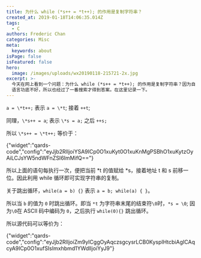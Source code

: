```yaml
---
title: 为什么 while (*s++ = *t++); 的作用是复制字符串？
created_at: 2019-01-18T14:06:35.014Z
tags:
  - C
authors: Frederic Chan
categories: Misc
meta:
  keywords: about
isPage: false
isFeatured: false
hero:
  image: /images/uploads/wx20190118-215721-2x.jpg
excerpt: >-
  今天在网上看到一个问题：为什么 while (*s++ = *t++); 的作用是复制字符串？因为自己 C
  语言功底不好，所以也经过了一番搜索才得到答案。在这里记录一下。
---
```

`a = \*t++;` 表示 `a = \*t`; 接着 `++t`; 

同理，`\*s++ = a`; 表示 `\*s = a;` 之后 `++s;`

所以 `\*s++ = \*t++;` 等价于：


{"widget":"qards-code","config":"eyJjb2RlIjoiYSA9ICp0O1xuKyt0O1xuKnMgPSBhO1xuKytzOyAiLCJsYW5ndWFnZSI6ImMifQ=="}


所以上面的语句每执行一次，便把当前 \*t 的值赋给 \*s，接着地址 t 和 s 前移一位。因此利用 while 循环即可实现字符串的复制。


关于跳出循环，`while(a = b) {}` 表示 `a = b; while(a) { }`。

所以当 `b` 的值为 `0` 时跳出循环。即当 `*t` 为字符串末尾的结束符`\0`时，`*s = \0`; 因为`\0`在 ASCII 码中编码为 `0`，之后执行 `while(0){}` 跳出循环。

所以源代码可以等价为：


{"widget":"qards-code","config":"eyJjb2RlIjoiZm9yICggOyAqczsgcysrLCB0KyspIHtcbiAgICAqcyA9ICp0O1xufSIsImxhbmd1YWdlIjoiYyJ9"}
